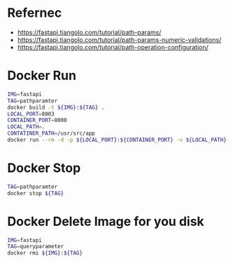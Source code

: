 # Refernec
- https://fastapi.tiangolo.com/tutorial/path-params/
- https://fastapi.tiangolo.com/tutorial/path-params-numeric-validations/
- https://fastapi.tiangolo.com/tutorial/path-operation-configuration/

# Docker Run
```bash
IMG=fastapi
TAG=pathparamter
docker build -t ${IMG}:${TAG} .
LOCAL_PORT=8003
CONTAINER_PORT=8000
LOCAL_PATH=.
CONTATINER_PATH=/usr/src/app
docker run --rm -d -p ${LOCAL_PORT}:${CONTAINER_PORT} -v ${LOCAL_PATH}:${CONTATINER_PATH} --name ${TAG} ${IMG}:${TAG} python main.py
```

# Docker Stop
```bash
TAG=pathparamter
docker stop ${TAG}
```

# Docker Delete Image for you disk
```bash
IMG=fastapi
TAG=queryparameter
docker rmi ${IMG}:${TAG}
```
